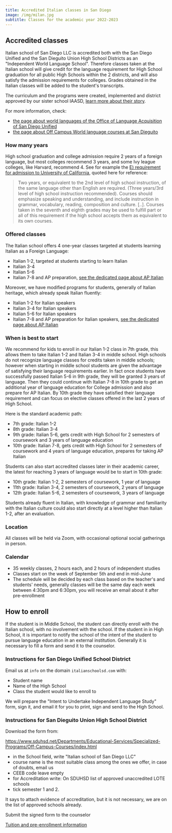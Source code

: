 ```yaml
---
title: Accredited Italian classes in San Diego
image: /img/milan.jpg
subtitle: Classes for the academic year 2022-2023
---
```


## Accredited classes

Italian school of San Diego LLC is accredited both with the San Diego Unified and the San Dieguito Union High School Districts as an "Independent World Language School".
Therefore classes taken at the Italian school will give credit for the language requirement for High School graduation for all public High Schools within the 2 districts, and will also satisfy the admission requirements for colleges. Grades obtained in the Italian classes will be added to the student's transcripts.

The curriculum and the programs were created, implemented and district approved by our sister school IAASD, [learn more about their story](/about/legacy-iaasd).

For more information, check:

* [the page about world languages of the Office of Language Acquisition of San Diego Unified](https://sandiegounified.org/departments/ola/world_languages)
* [the page about Off Campus World language courses at San Dieguito](https://www.sduhsd.net/Departments/Educational-Services/Specialized-Programs/Off-Campus-Courses/Off-Campus-World-Language-Courses/index.html)

### How many years

High school graduation and college admission require 2 years of a foreign language, but most colleges recommend 3 years, and some Ivy league colleges, like Harvard, recommend 4. See for example the [E) requirement for admission to University of California](https://admission.universityofcalifornia.edu/admission-requirements/freshman-requirements/subject-requirement-a-g.html), quoted here for reference:

> Two years, or equivalent to the 2nd level of high school instruction, of the same language other than English are required. (Three years/3rd level of high school instruction recommended). Courses should emphasize speaking and understanding, and include instruction in grammar, vocabulary, reading, composition and culture. [..]. Courses taken in the seventh and eighth grades may be used to fulfill part or all of this requirement if the high school accepts them as equivalent to its own courses.

### Offered classes

The Italian school offers 4 one-year classes targeted at students learning Italian as a Foreign Language:

* Italian 1-2, targeted at students starting to learn Italian
* Italian 3-4
* Italian 5-6
* Italian 7-8 and AP preparation, [see the dedicated page about AP Italian](/ap-italian-san-diego)

Moreover, we have modified programs for students, generally of Italian heritage, which already speak Italian fluently:

* Italian 1-2 for Italian speakers
* Italian 3-4 for Italian speakers
* Italian 5-6 for Italian speakers
* Italian 7-8 and AP preparation for Italian speakers, [see the dedicated page about AP Italian](/ap-italian-san-diego)


### When is best to start

We recommend for kids to enroll in our Italian 1-2 class in 7th grade, this allows them to take Italian 1-2 and Italian 3-4 in middle school.
High schools do not recognize language classes for credits taken in middle schools; however when starting in middle school students are given the advantage of satisfying their language requirements earlier. In fact once students have successfully passed Italian 5-6 in 9th grade, they will be granted 3 years of language.
Then they could continue with Italian 7-8 in 10th grade to get an additional year of language education for College admission and also prepare for AP Italian.
By 10th grade they have satisfied their language requirement and can focus on elective classes offered in the last 2 years of High School.

Here is the standard academic path:

* 7th grade: Italian 1-2
* 8th grade: Italian 3-4
* 9th grade: Italian 5-6, gets credit with High School for 2 semesters of coursework and 3 years of language education
* 10th grade: Italian 7-8, gets credit with High School for 2 semesters of coursework and 4 years of language education, prepares for taking AP Italian

Students can also start accredited classes later in their academic career, the latest for reaching 3 years of language would be to start in 10th grade:

* 10th grade: Italian 1-2, 2 semesters of coursework, 1 year of language
* 11th grade: Italian 3-4, 2 semesters of coursework, 2 years of language
* 12th grade: Italian 5-6, 2 semesters of coursework, 3 years of language

Students already fluent in Italian, with knowledge of grammar and familiarity with the Italian culture could also start directly at a level higher than Italian 1-2, after an evaluation.

### Location

All classes will be held via Zoom, with occasional optional social gatherings in person.

### Calendar

* 35 weekly classes, 2 hours each, and 2 hours of independent studies
* Classes start on the week of September 5th and end in mid-June
* The schedule will be decided by each class based on the teacher's and students' needs, generally classes will be the same day each week between 4:30pm and 6:30pm, you will receive an email about it after pre-enrollment

## How to enroll

If the student is in Middle School, the student can directly enroll with the Italian school, with no involvement with the school.
If the student in in High School, it is important to notify the school of the intent of the student to pursue language education in an external institution.
Generally it is necessary to fill a form and send it to the counselor.

### Instructions for San Diego Unified School District

Email us at `info` on the domain `italianschoolsd.com` with:

* Student name
* Name of the High School
* Class the student would like to enroll to

We will prepare the "Intent to Undertake Independent Language Study" form, sign it, and email it for you to print, sign and send to the High School.

### Instructions for San Dieguito Union High School District

Download the form from:

<https://www.sduhsd.net/Departments/Educational-Services/Specialized-Programs/Off-Campus-Courses/index.html>

* in the School field, write "Italian school of San Diego LLC"
* course name is the most suitable class among the ones we offer, in case of doubts, email us
* CEEB code leave empty
* for Accreditation write: On SDUHSD list of approved unaccredited LOTE schools
* tick semester 1 and 2.

It says to attach evidence of accreditation, but it is not necessary, we are on the list of approved schools already.

Submit the signed form to the counselor

<div class="tc">
<a href="/enroll-accredited" class="btn raise">Tuition and pre-enrollment information</a>
</div>
